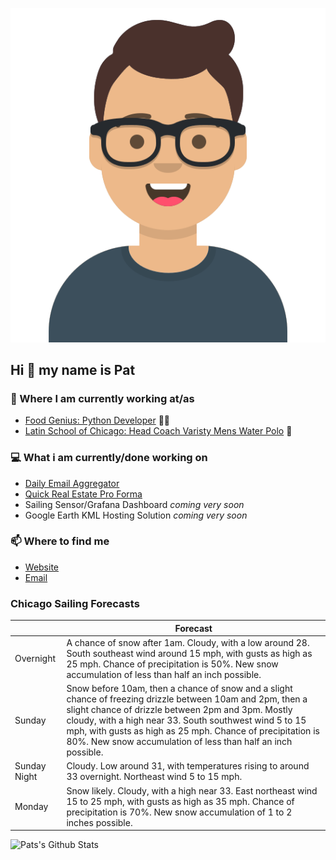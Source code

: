 [![Social banner for p-j-falconer](https://raw.githubusercontent.com/P-J-FALCONER/P-J-FALCONER/master/assets/avataaars.svg)](https://patfalconer.com/)
## Hi :wave: my name is Pat

### 💼 Where I am currently working at/as
- [Food Genius: Python Developer](https://getfoodgenius.com/) 🍔🐍
- [Latin School of Chicago: Head Coach Varisty Mens Water Polo](https://www.latinschool.org/) 🤽


### 💻 What i am currently/done working on
 - [Daily Email Aggregator](https://github.com/P-J-FALCONER/dott_daily_mail)
 - [Quick Real Estate Pro Forma](https://github.com/P-J-FALCONER/henry)
 - Sailing Sensor/Grafana Dashboard *coming very soon*
 - Google Earth KML Hosting Solution *coming very soon*

### 📫 Where to find me
 - [Website](https://patfalconer.com/)
 - [Email](mailto:patrick.j.falconer@gmail.com)


### Chicago Sailing Forecasts
|   | Forecast  |
|---|---|
| Overnight | A chance of snow after 1am. Cloudy, with a low around 28. South southeast wind around 15 mph, with gusts as high as 25 mph. Chance of precipitation is 50%. New snow accumulation of less than half an inch possible. |
| Sunday | Snow before 10am, then a chance of snow and a slight chance of freezing drizzle between 10am and 2pm, then a slight chance of drizzle between 2pm and 3pm. Mostly cloudy, with a high near 33. South southwest wind 5 to 15 mph, with gusts as high as 25 mph. Chance of precipitation is 80%. New snow accumulation of less than half an inch possible. |
| Sunday Night | Cloudy. Low around 31, with temperatures rising to around 33 overnight. Northeast wind 5 to 15 mph. |
| Monday | Snow likely. Cloudy, with a high near 33. East northeast wind 15 to 25 mph, with gusts as high as 35 mph. Chance of precipitation is 70%. New snow accumulation of 1 to 2 inches possible. |

![Pats's Github Stats](https://github-readme-stats.vercel.app/api?username=p-j-falconer&show_icons=true&theme=radical)
